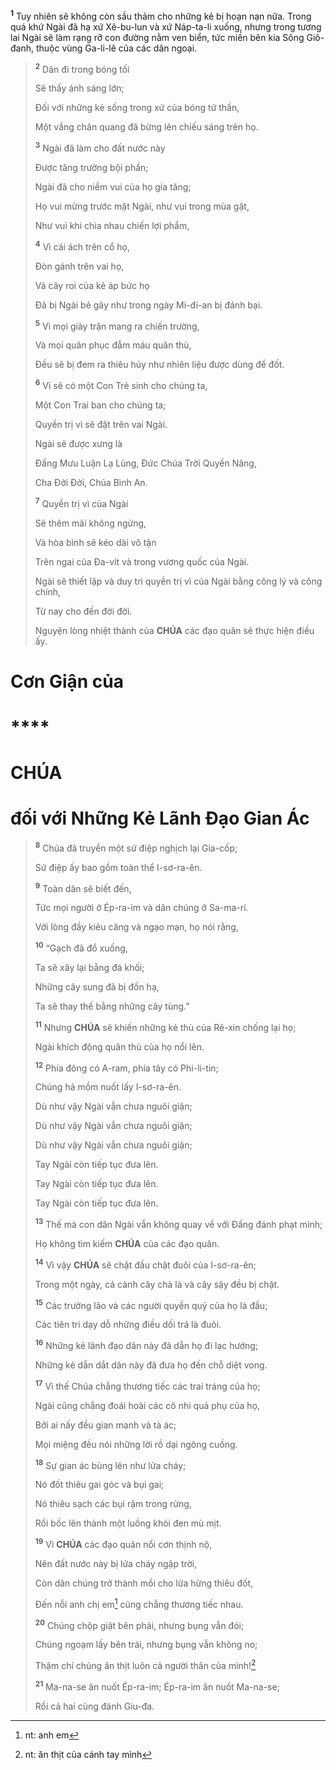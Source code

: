 <sup><b>1</b></sup> Tuy nhiên sẽ không còn sầu thảm cho những kẻ bị hoạn nạn nữa. Trong quá khứ Ngài đã hạ xứ Xê-bu-lun và xứ Náp-ta-li xuống, nhưng trong tương lai Ngài sẽ làm rạng rỡ con đường nằm ven biển, tức miền bên kia Sông Giô-đanh, thuộc vùng Ga-li-lê của các dân ngoại.

> <sup><b>2</b></sup> Dân đi trong bóng tối
>
> Sẽ thấy ánh sáng lớn;
>
> Đối với những kẻ sống trong xứ của bóng tử thần,
>
> Một vầng chân quang đã bừng lên chiếu sáng trên họ.
>
> <sup><b>3</b></sup> Ngài đã làm cho đất nước này
>
> Được tăng trưởng bội phần;
>
> Ngài đã cho niềm vui của họ gia tăng;
>
> Họ vui mừng trước mặt Ngài, như vui trong mùa gặt,
>
> Như vui khi chia nhau chiến lợi phẩm,
>
> <sup><b>4</b></sup> Vì cái ách trên cổ họ,
>
> Đòn gánh trên vai họ,
>
> Và cây roi của kẻ áp bức họ
>
> Đã bị Ngài bẻ gãy như trong ngày Mi-đi-an bị đánh bại.
>
> <sup><b>5</b></sup> Vì mọi giày trận mang ra chiến trường,
>
> Và mọi quân phục đẫm máu quân thù,
>
> Đều sẽ bị đem ra thiêu hủy như nhiên liệu được dùng để đốt.
>
> <sup><b>6</b></sup> Vì sẽ có một Con Trẻ sinh cho chúng ta,
>
> Một Con Trai ban cho chúng ta;
>
> Quyền trị vì sẽ đặt trên vai Ngài.
>
> Ngài sẽ được xưng là
>
> Đấng Mưu Luận Lạ Lùng, Đức Chúa Trời Quyền Năng,
>
> Cha Đời Đời, Chúa Bình An.
>
> <sup><b>7</b></sup> Quyền trị vì của Ngài
>
> Sẽ thêm mãi không ngừng,
>
> Và hòa bình sẽ kéo dài vô tận
>
> Trên ngai của Đa-vít và trong vương quốc của Ngài.
>
> Ngài sẽ thiết lập và duy trì quyền trị vì của Ngài bằng công lý và công chính,
>
> Từ nay cho đến đời đời.
>
> Nguyện lòng nhiệt thành của **CHÚA** các đạo quân sẽ thực hiện điều ấy.

# Cơn Giận của

# ****

# CHÚA

# đối với Những Kẻ Lãnh Đạo Gian Ác

> <sup><b>8</b></sup> Chúa đã truyền một sứ điệp nghịch lại Gia-cốp;
>
> Sứ điệp ấy bao gồm toàn thể I-sơ-ra-ên.
>
> <sup><b>9</b></sup> Toàn dân sẽ biết đến,
>
> Tức mọi người ở Ép-ra-im và dân chúng ở Sa-ma-ri.
>
> Với lòng đầy kiêu căng và ngạo mạn, họ nói rằng,
>
> <sup><b>10</b></sup> “Gạch đã đổ xuống,
>
> Ta sẽ xây lại bằng đá khối;
>
> Những cây sung đã bị đốn hạ,
>
> Ta sẽ thay thế bằng những cây tùng.”
>
> <sup><b>11</b></sup> Nhưng **CHÚA** sẽ khiến những kẻ thù của Rê-xin chống lại họ;
>
> Ngài khích động quân thù của họ nổi lên.
>
> <sup><b>12</b></sup> Phía đông có A-ram, phía tây có Phi-li-tin;
>
> Chúng hả mồm nuốt lấy I-sơ-ra-ên.
>
> Dù như vậy Ngài vẫn chưa nguôi giận;
> 
> Dù như vậy Ngài vẫn chưa nguôi giận;
> 
> Dù như vậy Ngài vẫn chưa nguôi giận;
>
> Tay Ngài còn tiếp tục đưa lên.
> 
> Tay Ngài còn tiếp tục đưa lên.
> 
> Tay Ngài còn tiếp tục đưa lên.
>
> <sup><b>13</b></sup> Thế mà con dân Ngài vẫn không quay về với Đấng đánh phạt mình;
>
> Họ không tìm kiếm **CHÚA** của các đạo quân.
>
> <sup><b>14</b></sup> Vì vậy **CHÚA** sẽ chặt đầu chặt đuôi của I-sơ-ra-ên;
>
> Trong một ngày, cả cành cây chà là và cây sậy đều bị chặt.
>
> <sup><b>15</b></sup> Các trưởng lão và các người quyền quý của họ là đầu;
>
> Các tiên tri dạy dỗ những điều dối trá là đuôi.
>
> <sup><b>16</b></sup> Những kẻ lãnh đạo dân này đã dẫn họ đi lạc hướng;
>
> Những kẻ dẫn dắt dân này đã đưa họ đến chỗ diệt vong.
>
> <sup><b>17</b></sup> Vì thế Chúa chẳng thương tiếc các trai tráng của họ;
>
> Ngài cũng chẳng đoái hoài các cô nhi quả phụ của họ,
>
> Bởi ai nấy đều gian manh và tà ác;
>
> Mọi miệng đều nói những lời rồ dại ngông cuồng.
>
> <sup><b>18</b></sup> Sự gian ác bùng lên như lửa cháy;
>
> Nó đốt thiêu gai góc và bụi gai;
>
> Nó thiêu sạch các bụi rậm trong rừng,
>
> Rồi bốc lên thành một luồng khói đen mù mịt.
>
> <sup><b>19</b></sup> Vì **CHÚA** các đạo quân nổi cơn thịnh nộ,
>
> Nên đất nước này bị lửa cháy ngập trời,
>
> Còn dân chúng trở thành mồi cho lửa hừng thiêu đốt,
>
> Đến nỗi anh chị em[^1-d6481b00-5f3c-4a60-b761-1c32a1257300] cũng chẳng thương tiếc nhau.
>
> <sup><b>20</b></sup> Chúng chộp giật bên phải, nhưng bụng vẫn đói;
>
> Chúng ngoạm lấy bên trái, nhưng bụng vẫn không no;
>
> Thậm chí chúng ăn thịt luôn cả người thân của mình![^2-d6481b00-5f3c-4a60-b761-1c32a1257300]
>
> <sup><b>21</b></sup> Ma-na-se ăn nuốt Ép-ra-im; Ép-ra-im ăn nuốt Ma-na-se;
>
> Rồi cả hai cùng đánh Giu-đa.

[^1-d6481b00-5f3c-4a60-b761-1c32a1257300]: nt: anh em
[^2-d6481b00-5f3c-4a60-b761-1c32a1257300]: nt: ăn thịt của cánh tay mình